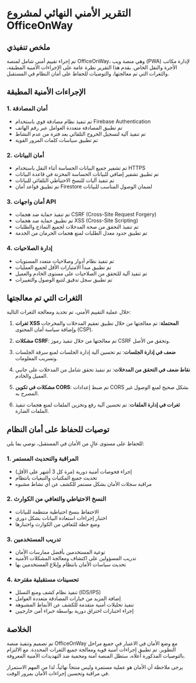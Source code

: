 # التقرير الأمني النهائي لمشروع OfficeOnWay

## ملخص تنفيذي

تم إجراء تقييم أمني شامل لمنصة OfficeOnWay، وهي منصة ويب (PWA) لإدارة مكاتب الأجرة والنقل الخاص. يقدم هذا التقرير نظرة عامة على الإجراءات الأمنية المطبقة، والثغرات التي تم معالجتها، والتوصيات للحفاظ على أمان النظام في المستقبل.

## الإجراءات الأمنية المطبقة

### 1. أمان المصادقة
- تم تنفيذ نظام مصادقة قوي باستخدام Firebase Authentication
- تم تطبيق المصادقة متعددة العوامل عبر رقم الهاتف
- تم تنفيذ آلية لتسجيل الخروج التلقائي بعد فترة من عدم النشاط
- تم تطبيق سياسات كلمات المرور القوية

### 2. أمان البيانات
- تم تشفير جميع البيانات الحساسة أثناء النقل باستخدام HTTPS
- تم تطبيق تشفير إضافي للبيانات الحساسة المخزنة في قاعدة البيانات
- تم تنفيذ آليات للنسخ الاحتياطي التلقائي للبيانات
- تم تطبيق قواعد أمان Firestore لضمان الوصول المناسب للبيانات

### 3. أمان واجهات API
- تم تنفيذ حماية ضد هجمات CSRF (Cross-Site Request Forgery)
- تم تطبيق حماية ضد هجمات XSS (Cross-Site Scripting)
- تم تنفيذ التحقق من صحة المدخلات لجميع النماذج والطلبات
- تم تطبيق حدود معدل الطلبات لمنع هجمات الحرمان من الخدمة

### 4. إدارة الصلاحيات
- تم تنفيذ نظام أدوار وصلاحيات متعدد المستويات
- تم تطبيق مبدأ الامتيازات الأقل لجميع العمليات
- تم تنفيذ آلية للتحقق من الصلاحيات على مستوى الخادم والعميل
- تم تطبيق سجل تدقيق لتتبع الوصول والتغييرات

## الثغرات التي تم معالجتها

خلال عملية التقييم الأمني، تم تحديد ومعالجة الثغرات التالية:

1. **ثغرات XSS المحتملة**: تم معالجتها من خلال تطبيق تعقيم المدخلات والمخرجات وإضافة سياسة أمان المحتوى (CSP).

2. **مشكلات CSRF**: تم معالجتها من خلال تنفيذ رموز CSRF وتحقق من الأصل.

3. **ضعف في إدارة الجلسات**: تم تحسين آلية إدارة الجلسات لمنع سرقة الجلسات وتسريب المعلومات.

4. **نقاط ضعف في التحقق من المدخلات**: تم تنفيذ تحقق شامل من المدخلات على جانبي العميل والخادم.

5. **مشكلات في تكوين CORS**: تم ضبط إعدادات CORS بشكل صحيح لمنع الوصول غير المصرح به.

6. **ثغرات في إدارة الملفات**: تم تحسين آلية رفع وتخزين الملفات لمنع هجمات تنفيذ الملفات الضارة.

## توصيات للحفاظ على أمان النظام

للحفاظ على مستوى عالٍ من الأمان في المستقبل، نوصي بما يلي:

### 1. المراقبة والتحديث المستمر
- إجراء فحوصات أمنية دورية (مرة كل 3 أشهر على الأقل)
- تحديث جميع المكتبات والتبعيات بانتظام
- مراقبة سجلات الأمان بشكل مستمر للكشف عن أي نشاط مشبوه

### 2. النسخ الاحتياطي والتعافي من الكوارث
- الاحتفاظ بنسخ احتياطية منتظمة للبيانات
- اختبار إجراءات استعادة البيانات بشكل دوري
- وضع خطة للتعافي من الكوارث واختبارها

### 3. تدريب المستخدمين
- توعية المستخدمين بأفضل ممارسات الأمان
- تدريب المسؤولين على اكتشاف ومعالجة المشكلات الأمنية
- تحديث سياسات الأمان بانتظام وإبلاغ المستخدمين بها

### 4. تحسينات مستقبلية مقترحة
- تنفيذ نظام كشف ومنع التسلل (IDS/IPS)
- إضافة المزيد من خيارات المصادقة متعددة العوامل
- تنفيذ تحليلات أمنية متقدمة للكشف عن الأنماط المشبوهة
- إجراء اختبارات اختراق دورية بواسطة خبراء أمن خارجيين

## الخلاصة

تم تصميم وتنفيذ منصة OfficeOnWay مع وضع الأمان في الاعتبار في جميع مراحل التطوير. تم تطبيق إجراءات أمنية قوية ومعالجة جميع الثغرات المحددة. مع الالتزام بالتوصيات المذكورة أعلاه، ستظل المنصة آمنة ومحمية ضد التهديدات الأمنية المعروفة.

يرجى ملاحظة أن الأمان هو عملية مستمرة وليس منتجاً نهائياً، لذا من المهم الاستمرار في مراقبة وتحسين إجراءات الأمان بمرور الوقت.
